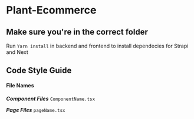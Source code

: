 # Plant-Ecommerce

## Make sure you're in the correct folder

Run `Yarn install` in backend and frontend to install dependecies for Strapi and Next

## Code Style Guide

#### File Names
***Component Files***
`ComponentName.tsx`

***Page Files***
`pageName.tsx`

    

